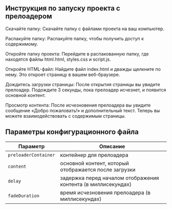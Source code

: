 ## Инструкция по запуску проекта с прелоадером
Скачайте папку:
Скачайте папку с файлами проекта на ваш компьютер.

Распакуйте папку:
Распакуйте папку, чтобы получить доступ к содержимому.

Откройте папку проекта:
Перейдите в распакованную папку, где находятся файлы html.html, styles.css и script.js.

Откройте HTML-файл:
Найдите файл index.html и дважды щелкните по нему. Это откроет страницу в вашем веб-браузере.

Дождитесь загрузки страницы:
После открытия страницы вы увидите прелоадер. Подождите 3 секунды, пока прелоадер исчезнет, и появится основной контент.

Просмотр контента:
После исчезновения прелоадера вы увидите сообщение «Добро пожаловать!» и дополнительный текст. Теперь вы можете взаимодействовать с содержимым страницы.


## Параметры конфигурационного файла

| Параметр               |  Описание                                         |
|------------------------|---------------------------------------------------|
|   ```preloaderContainer```   |  контейнер для прелоадера                                    |
|   ```content```        |  основной контент, который отображается после загрузки          |
|   ```delay```          |  задержка перед началом отображения контента (в миллисекундах)        |
|   ```fadeDuration```       |  	время исчезновения прелоадера (в миллисекундах)                                      |
